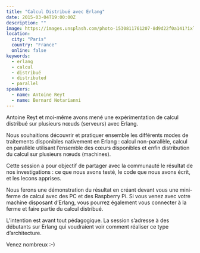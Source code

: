 ```yaml
---
title: "Calcul Distribué avec Erlang"
date: 2015-03-04T19:00:00Z
description: ""
image: https://images.unsplash.com/photo-1530811761207-8d9d22f0a141?ixlib=rb-1.2.1&ixid=eyJhcHBfaWQiOjEyMDd9&auto=format&fit=crop&w=500&q=60
location:
  city: "Paris"
  country: "France"
  online: false
keywords:
  - erlang
  - calcul
  - distribué
  - distributed
  - parallel
speakers:
  - name: Antoine Reyt
  - name: Bernard Notarianni
---
```


Antoine Reyt et moi-même avons mené une expérimentation de calcul
distribué sur plusieurs nœuds (serveurs) avec Erlang.

Nous souhaitions découvrir et pratiquer ensemble les différents modes
de traitements disponibles nativement en Erlang : calcul
non-parallèle, calcul en parallèle utilisant l’ensemble des cœurs
disponibles et enfin distribution du calcul sur plusieurs nœuds
(machines).

Cette session a pour objectif de partager avec la communauté le
résultat de nos investigations : ce que nous avons testé, le code que
nous avons écrit, et les lecons apprises.

Nous ferons une démonstration du résultat en créant devant vous une
mini-ferme de calcul avec des PC et des Raspberry Pi. Si vous venez
avec votre machine disposant d’Erlang, vous pourrez également vous
connecter à la ferme et faire partie du calcul distribué.

L’intention est avant tout pédagogique. La session s’adresse à des
débutants sur Erlang qui voudraient voir comment réaliser ce type
d’architecture.

Venez nombreux :-)
